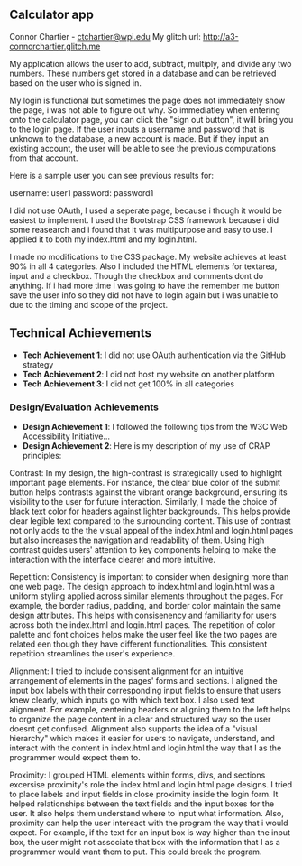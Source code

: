 
## Calculator app

Connor Chartier - ctchartier@wpi.edu
My glitch url: http://a3-connorchartier.glitch.me

My application allows the user to add, subtract, multiply, and divide any two numbers. These numbers get stored in a database and can be retrieved based on the user who is signed in. 

My login is functional but sometimes the page does not immediately show the page, i was not able to figure out why. So immediatley when entering onto the calculator page, you can click the "sign out button", it will bring you to the login page. If the user inputs a username and password that is unknown to the database, a new account is made. But if they input an existing account, the user will be able to see the previous computations from that account. 

Here is a sample user you can see previous results for:

username: user1
password: password1

I did not use OAuth, I used a seperate page, because i though it would be easiest to implement. I used the Bootstrap CSS framework because i did some reasearch and i found that it was multipurpose and easy to use. I applied it to both my index.html and my login.html. 

I made no modifications to the CSS package. My website achieves at least 90% in all 4 categories. Also I included the HTML elements for textarea, input and a checkbox. Though the checkbox and comments dont do anything. If i had more time i was going to have the remember me button save the user info so they did not have to login again but i was unable to due to the timing and scope of the project.

## Technical Achievements
- **Tech Achievement 1**: I did not use OAuth authentication via the GitHub strategy
- **Tech Achievement 2**: I did not host my website on another platform
- **Tech Achievement 3**: I did not get 100% in all categories

### Design/Evaluation Achievements
- **Design Achievement 1**: I followed the following tips from the W3C Web Accessibility Initiative...
- **Design Achievement 2**: Here is my description of my use of CRAP principles:

Contrast:
In my design, the high-contrast is strategically used to highlight important page elements. For instance, the clear blue color of the submit button helps contrasts against the vibrant orange background, ensuring its visibility to the user for future interaction. Similarly, I made the choice of black text color for headers against lighter backgrounds. This helps provide clear legible text compared to the surrounding content. This use of contrast not only adds to the the visual appeal of the index.html and login.html pages but also increases the navigation and readability of them. Using high contrast guides users' attention to key components helping to make the interaction with the interface clearer and more intuitive.

Repetition:
Consistency is important to consider when designing more than one web page. The design approach to index.html and login.html was a uniform styling applied across similar elements throughout the pages. For example, the border radius, padding, and border color maintain the same design attributes. This helps with consisenency and familiarity for users across both the index.html and login.html pages. The repetition of color palette and font choices helps make the user feel like the two pages are related een though they have different functionalities. This consistent repetition streamlines the user's experience.

Alignment:
I tried to include consisent alignment for an intuitive arrangement of elements in the pages' forms and sections. I aligned the input box labels with their corresponding input fields to ensure that users knew clearly, which inputs go with which text box. I also used text alignment. For example, centering headers or aligning them to the left helps to organize the page content in a clear and structured way so the user doesnt get confused. Alignment also supports the idea of a "visual hierarchy" which makes it easier for users to navigate, understand, and interact with the content in index.html and login.html the way that I as the programmer would expect them to.

Proximity:
I grouped HTML elements within forms, divs, and sections excersise proximity's role the index.html and login.html page designs. I tried to place labels and input fields in close proximity inside the login form. It helped relationships between the text fields and the input boxes for the user. It also helps them understand where to input what information. Also, proximity can help the user intereact with the program the way that i would expect. For example, if the text for an input box is way higher than the input box, the user might not associate that box with the information that I as a programmer would want them to put. This could break the program. 